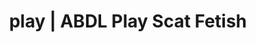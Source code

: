 ---
categories:
- POV Erotica
- NSFW Art
- Tattooed Beauties
- Digital Dominance
- Femdom
image: /assets/images/1747714218413.jpg
layout: post
schema:
  description: Premium adult content featuring Scat Fetish, ABDL Play. High-quality
    images with provocative themes.
  keywords:
  - Roleplay Fantasies
  - Alt Romance
  - ABDL Play
  - Gothic Erotica
  - Shibari
  - Interactive NSFW
  - Scat Fetish
  name: 1747714218413 | Scat Fetish ABDL Play
  type: VisualArtwork
seo:
  description: Featured content with exclusive Scat Fetish, ABDL Play. HD images available.
  keywords: Scat Fetish, ABDL Play
  og_image: /assets/images/1747714218413.jpg
  schema_type: VisualArtwork
tags:
- '#play'
- Scat Fetish
- ABDL Play
title: play | ABDL Play Scat Fetish
---